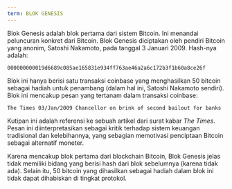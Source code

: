```yaml
---
term: BLOK GENESIS
---
```


Blok Genesis adalah blok pertama dari sistem Bitcoin. Ini menandai peluncuran konkret dari Bitcoin. Blok Genesis diciptakan oleh pendiri Bitcoin yang anonim, Satoshi Nakamoto, pada tanggal 3 Januari 2009. Hash-nya adalah:

```text
000000000019d6689c085ae165831e934ff763ae46a2a6c172b3f1b60a8ce26f
```

Blok ini hanya berisi satu transaksi coinbase yang menghasilkan 50 bitcoin sebagai hadiah untuk penambang (dalam hal ini, Satoshi Nakamoto sendiri). Blok ini mencakup pesan yang tertanam dalam transaksi coinbase:

```text
The Times 03/Jan/2009 Chancellor on brink of second bailout for banks
```

Kutipan ini adalah referensi ke sebuah artikel dari surat kabar *The Times*. Pesan ini diinterpretasikan sebagai kritik terhadap sistem keuangan tradisional dan kelebihannya, yang sebagian memotivasi penciptaan Bitcoin sebagai alternatif moneter.

Karena mencakup blok pertama dari blockchain Bitcoin, Blok Genesis jelas tidak memiliki bidang yang berisi hash dari blok sebelumnya (karena tidak ada). Selain itu, 50 bitcoin yang dihasilkan sebagai hadiah dalam blok ini tidak dapat dihabiskan di tingkat protokol.